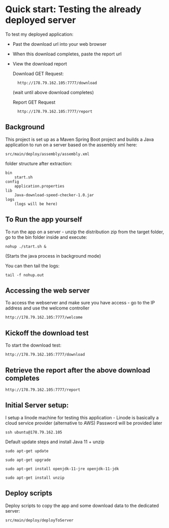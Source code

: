# Quick start: Testing the already deployed server


To test my deployed application:

- Past the download url into your web browser
- When this download completes, paste the report url
- View the download report


    Download GET Request:
    
        http://178.79.162.105:7777/download
        
    (wait until above download completes)
    
        
    Report GET Request
    
        http://178.79.162.105:7777/report



## Background

This project is set up as a Maven Spring Boot project and builds a Java application to run on a server
based on the assembly xml here: 

    src/main/deploy/assembly/assembly.xml

    
folder structure after extraction:

    bin
        start.sh
    config
        application.properties
    lib 
        Java-download-speed-checker-1.0.jar
    logs
        (logs will be here)


## To Run the app yourself 

To run the app on a server - unzip the distribution zip from the target folder, go to the bin folder inside and execute:

    nohup ./start.sh &
    
(Starts the java process in background mode)

You can then tail the logs:

    tail -f nohup.out


## Accessing the web server

To access the webserver and make sure you have access - go to the IP address and use the welcome controller

    http://178.79.162.105:7777/welcome


## Kickoff the download test

To start the download test:

    http://178.79.162.105:7777/download


## Retrieve the report after the above download completes

    http://178.79.162.105:7777/report    



## Initial Server setup:

I setup a linode machine for testing this application - Linode is basically a cloud service provider 
(alternative to AWS) Password will be provided later  

    ssh ubuntu@178.79.162.105
    
Default update steps and install Java 11 + unzip

    sudo apt-get update 

    sudo apt-get upgrade

    sudo apt-get install openjdk-11-jre openjdk-11-jdk
    
    sudo apt-get install unzip


## Deploy scripts

Deploy scripts to copy the app and some download data to the dedicated server:

    src/main/deploy/deployToServer


    
    



